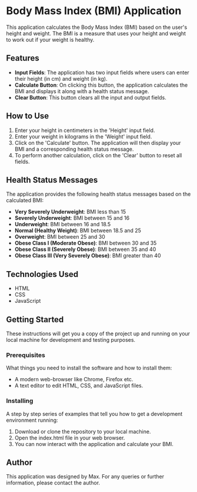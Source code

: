 # Body Mass Index (BMI) Application

This application calculates the Body Mass Index (BMI) based on the user's height and weight. The BMI is a measure that uses your height and weight to work out if your weight is healthy.

## Features

- **Input Fields**: The application has two input fields where users can enter their height (in cm) and weight (in kg).
- **Calculate Button**: On clicking this button, the application calculates the BMI and displays it along with a health status message.
- **Clear Button**: This button clears all the input and output fields.

## How to Use

1. Enter your height in centimeters in the 'Height' input field.
2. Enter your weight in kilograms in the 'Weight' input field.
3. Click on the 'Calculate' button. The application will then display your BMI and a corresponding health status message.
4. To perform another calculation, click on the 'Clear' button to reset all fields.

## Health Status Messages

The application provides the following health status messages based on the calculated BMI:

- **Very Severely Underweight**: BMI less than 15
- **Severely Underweight**: BMI between 15 and 16
- **Underweight**: BMI between 16 and 18.5
- **Normal (Healthy Weight)**: BMI between 18.5 and 25
- **Overweight**: BMI between 25 and 30
- **Obese Class I (Moderate Obese)**: BMI between 30 and 35
- **Obese Class II (Severely Obese)**: BMI between 35 and 40
- **Obese Class III (Very Severely Obese)**: BMI greater than 40

## Technologies Used

- HTML
- CSS
- JavaScript

## Getting Started

These instructions will get you a copy of the project up and running on your local machine for development and testing purposes.

### Prerequisites

What things you need to install the software and how to install them:

- A modern web-browser like Chrome, Firefox etc.
- A text editor to edit HTML, CSS, and JavaScript files.

### Installing

A step by step series of examples that tell you how to get a development environment running:

1. Download or clone the repository to your local machine.
2. Open the index.html file in your web browser.
3. You can now interact with the application and calculate your BMI.

## Author

This application was designed by Max. For any queries or further information, please contact the author.
